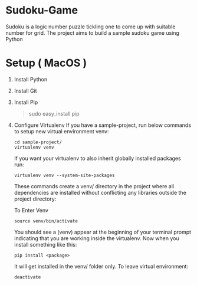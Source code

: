 # Sudoku-Game
Sudoku is a logic number puzzle tickling one to come up with suitable number for grid. The project aims to build a sample sudoku game using Python 


# Setup ( MacOS )
1) Install Python
2) Install Git
3) Install Pip
    > sudo easy_install pip
4) Configure Virtualenv
    If you have a sample-project, run below commands to setup new virtual environment venv:
    ```
    cd sample-project/
    virtualenv venv
    ```
    If you want your virtualenv to also inherit globally installed packages run:
    ```
    virtualenv venv --system-site-packages
    ```
    These commands create a venv/ directory in the project where all dependencies are installed without conflicting any libraries outside the project directory:
    
    To Enter Venv
    ```
    source venv/bin/activate
    ```
    You should see a (venv) appear at the beginning of your terminal prompt indicating that you are working inside the virtualenv. Now when you install something like this:

    ```
    pip install <package>
    ```
    It will get installed in the venv/ folder only.
    To leave virtual environment:
    ```
    deactivate
    ```
